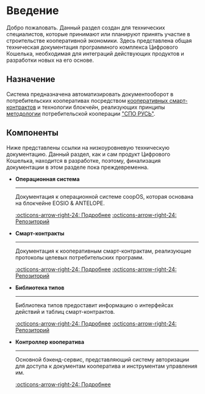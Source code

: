 # Введение
Добро пожаловать. Данный раздел создан для технических специалистов, которые принимают или планируют принять участие в строительстве кооперативной экономики. Здесь представлена общая техническая документация программного комплекса Цифрового Кошелька, необходимая для интеграций действующих продуктов и разработки новых на его основе.

## Назначение
Система предназначена автоматизировать документооборот в потребительских кооперативах посредством [кооперативных смарт-контрактов](/#-) и технологии блокчейн, реализующих принципы [методологии](/metodology) потребительской кооперации ["СПО РУСЬ"](https://союз-русь.рф/).  

<!-- Запуская программный комплекс Цифрового Кошелька и подключаясь к Кооперативной Экономике, вы поддерживаете создание справедливого мира единого сознания без ссудного процента и циклических кризисов перепроизводства долга. [Подробнее](/). -->

## Компоненты
Ниже представлены ссылки на низкоуровневую техническую документацию. Данный раздел, как и сам продукт Цифрового Кошелька, находится в разработке, поэтому, финализация документации в этом разделе пока преждевременна. 

<!-- [Смарт-контракты](#){ .md-button .md-button--primary } [Блокчейн](#){ .md-button .md-button--primary } [API](#){ .md-button .md-button--primary } [Библиотека типов](#){ .md-button .md-button--primary } [Генератор документов](#){ .md-button .md-button--primary }  -->

<div class="grid cards" markdown>

-   __Операционная система__

    ---

    Документация к операционной системе coopOS, которая основана на блокчейне EOSIO & ANTELOPE.

    [:octicons-arrow-right-24: Подробнее](https://developers.eos.io)
    [:octicons-arrow-right-24: Репозиторий](https://github.com/coopenomics/blockchain)

-   __Смарт-контракты__

    ---

    Документация к кооперативным смарт-контрактам, реализующие протоколы целевых потребительских программ. 

    [:octicons-arrow-right-24: Подробнее](https://coopenomics.world/contracts)
    [:octicons-arrow-right-24: Репозиторий](https://github.com/coopenomics/contracts)

-   __Библиотека типов__

    ---

    Библиотека типов предоставит информацию о интерфейсах действий и таблиц смарт-контрактов.

    [:octicons-arrow-right-24: Подробнее](https://coopenomics.world/cooptypes)
    [:octicons-arrow-right-24: Репозиторий](https://github.com/coopenomics/cooptypes)


-   __Контроллер кооператива__

    ---

    Основной бэкенд-сервис, представляющий систему авторизации для доступа к документам кооператива и инструментам управления им. 

    [:octicons-arrow-right-24: Подробнее](/coopback)
    


</div>


<!-- 

## Архитектура доступа

Архитектура доступа к Цифровому Кооперативу принципиально состоит из двух слоёв: 

- Публичный слой хранит кооперативные смарт-контракты, аккаунты пользователей и свод программных правил бизнес-логики системы, написанные на языке C/C++. Бизнес логика смарт-контрактов едина для всех кооперативов системы и поставляется вместе с нодой блокчейна в процессе её синхронизации. Блокчейн не хранит никакую чувствительную личную информацию пользователей или кооперативов, а только лишь обезличенные и стандартизированные правила участия в кооперативной экономике. Авторизация производится посредством проверки прав доступа на основе цифровой подписи идентификатора аккаунта пользователя. 

- Приватный слой хранит личную информацию пользователей конкретных кооператива. Все кооперативы запускаются на выделенных серверах, где каждый кооператив контролирует свои данные самостоятельно, и никто кроме него не имеет доступа к его данным, если это не предусмотрено. В этом слое хранится реестр пайщиков, их заявлений и решений совета. Никто кроме совета не имеет доступа к этому хранилищу. Авторизация производится посредством проверки прав доступа на основе JWT-токена, извлекаемого из приватного ключа пользователя. 

Таким образом, для каждого пользователя в системе есть как минимум две точки авторизации и две базы данных. 


## Подготовка
Для того, чтобы начать работу с системой, вам потребуется подготовить соответствующее программное окружение. 


### Блокчейн 
Запуск блокчейна осуществляется посредством сборки из исходного кода репозитория или запуском контейнера. Запуск блокчейна может осуществляться в нескольких режимах для разных целей: 

- режим локального тестнета. Здесь запускается "чистый" блокчейн, в котором могут быть развернуты смарт-контракты для тестов. Эта сборка необходима разработчикам смарт-контрактов и делегатам, которые тестируют их перед обновлением согласно [протоколу](/protocols). 

- режим рабочей сети. Здесь запускается блокчейн для синхронизации с основной сетью. Режим используется делегатами для того, чтобы принимать участие в производстве блоков, а также, API-нодами, которые могут являться доверенными источниками данных для кооперативов. 

- режим тестовой сети. Режим аналогичен рабочей сети, только в любой момент сеть может быть перезагружена. Используется разработчикам для тестов в обход необходимости полной установки всех смарт-контрактов и их инициализации согласно протоколу. 


Мы здесь и далее будем рассматривать режим запуска локального тестнета в окружении операционной системы UBUNTU 22.04. Если вам требуется синхронизировать блокчейн с рабочей сетью или тестнетом, пожалуйста, обратитесь к [протоколу синхронизации](/protocol/sync) за дополнительными инструкциями.


__Запуск из контейнера__
Для запуска блокчейна из контейнера вам потребуется установленный [docker](https://docker.io). После установки для своей операционной системы, предварительно создаём папку для блокчейна, его конфига и данных: 
```
mkdir $HOME/blockchain
mkdir $HOME/blockchain/config
mkdir $HOME/blockchain/eosio-wallet
``` 

Создаём файл конфига
```
touch $HOME/blockchain/config/config.ini
```

И помещаем в него конфигурацию:
```
# подключаем плагины
plugin = eosio::chain_plugin
plugin = eosio::producer_plugin
plugin = eosio::chain_api_plugin
plugin = eosio::http_plugin
plugin = eosio::producer_api_plugin
plugin = eosio::state_history_plugin

# устанавливаем системного производителя блоков и его ключи
producer-name = eosio

# это стардартные ключи для локального тестнета
signature-provider = EOS6MRyAjQq8ud7hVNYcfnVPJqcVpscN5So8BhtHuGYqET5GDW5CV=KEY:5KQwrPbwdL6PhXujxW37FSSQZ1JiwsST4cqQzDeyXtP79zkvFD3

# включаем режим производства блоков
enable-stale-production = true

# устанавливаем предельное время исполнения транзакции в микросекундах
max-transaction-time = 300000
abi-serializer-max-time-ms = 30000
http-max-response-time-ms = 30000

# открываем порт для подключения командного кошелька
http-server-address = 0.0.0.0:8888

# подключаем вывод консоли контрактов в лог ноды
contracts-console = true

# подключаем трассировку истории состояния
trace-history = true
state-history-endpoint = 0.0.0.0:8080

```

После чего, производим запуск контейнера: 
```
docker run --name node -d -p 8888:8888 -p 8080:8080 \-v $HOME/blockchain/data:/mnt/dev/data \-v $HOME/blockchain/config:/mnt/dev/config \-v $HOME/blockchain/eosio-wallet:/root/eosio-wallet \dicoop/leap_v4.0.5 \/bin/bash -c '/usr/local/bin/nodeos -d /mnt/dev/data --config-dir /mnt/dev/config --disable-replay-opts'
```

В результате запуска, в логах контейнера вы увидите процесс производства блоков: 

![screen_blocks2.jpg](assets/screen_blocks2.jpg)



__Сборка из исходников__
Инструкция сборки из исходного кода описана в [репозитории](https://github.com/copenomics/blockchain). 



### Смарт-контракты
Для того, чтобы компилировать смарт-контракты, вам потребуется пакет [Contract Develpment Tools](https://github.com/copenomics/cdt). Его также можно установить из контейнера или собрать из исходников. 

__Запуск из контейнера__
Для запуска из контейнера создайте папку, в которой будут находится смарт-контракты:

```
mkdir $HOME/contracts
```

Выполните команду для запуска контейнера:
```
docker run -it --name cdt \
  --volume $HOME/contracts:/project \
  -w /project \
  dicoop/cdt_v4.1.0 /bin/bash
```

Теперь вы находитесь в контейнере и директории с вашими контрактами, которые можете компилировать. Подробнее о работе с контрактами и командным кошельком смотри соответствующий раздел. 

__Сборка из исходников__
Процесс сборки CDT из исходного кода описан в [репозитории](https://github.com/copenomics/cdt).


### Бэкенд
Для программной работы с любым кооперативом вам потребуется бэкенд-контроллер. Контроллер - это проприетарный программный комплекс, который распространяется по лицензии CC BY-NC-SA 4.0 для кооперативов, подключенных к системе. 

Если вы разрабатываете программное обеспечение для уже подключенного к системе кооператива, то запросите доступ к репозиторию контроллера у председателя или воспользуйтесь публичным контроллером тестового кооператива, который доступен для разработчиков по ссылке: https://docs.copenomics.world/controller. 

### Фронтенд
Для разработки фронтенда, вы можете использовать любой javascript-подобный фреймворк и подключить его с помощью прилагающихся библиотек к контроллеру и блокчейну. 

Мы поставляем проприетарное программное обеспечение мультиплатформенного терминала доступа на основе фреймворка QUASAR по лицензии CC BY-NC-SA 4.0 для кооперативов, подключенных к системе. 

Запросите доступ к репозиторию терминала у председателя действующего кооператива или воспользуйтесь начальным скелетоном для начала новой разработки по ссылке: https://github.com/copenomics/terminal-skeleton. 


### Кошелёк
Если Ваш кооператив уже подключен к системе, то у вас есть идентификатор кооператива и приватный ключ доступа, с помощью которого, мы уже можете начать строительство своего кооперативного приложения. Для этого, как минимум, вам необходимо инициализировать кошелёк с приватным ключом для подписи действий смарт-контрактов. 

Мы рекомендуем использовать ![SDK Wharfkit](https://wharfkit.com). 

Инструкция подготовки: 

```
import { Session } from "@wharfkit/session"
import { WalletPluginPrivateKey } from "@wharfkit/wallet-plugin-privatekey"

const args = {
  chain: {
    id: "73e4385a2708e6d7048834fbc1079f2fabb17b3c125b146af438971e90716c4d",
    url: "https://testnet.copenomics.world",
  },
  actor: "tester111111",
  permission: "active",
  walletPlugin: new WalletPluginPrivateKey(
    "5Jtoxgny5tT7NiNFp1MLogviuPJ9NniWjnU4wKzaX4t7pL4kJ8s"
  ),
}

const options = {
  // Additional options
}

const session = new Session(args, options)
```

Теперь вы можете применять сформированную сессию для отправки транзакций в любые смарт-контракты системы. Для чтения же информации из таблиц блокчейна вам потребуется ApiClient: 

```
import { APIClient } from "@wharfkit/antelope"

const client = new APIClient({
  url: "https://testnet.copenomics.world",
})
```

Теперь вы можете получать информацию о состоянии блокчейна и его таблиц: 
```
client.v1.chain.get_info().then((response) => {
  console.log(response)
})
```

Все доступные действия в смарт-контрактах и таблицах ЦК можно найти в пакете документации ![cooptypes](/cooptypes). Подробнее о том, как совершать транзакции и получать информацию из таблиц, смотри в документации ![wharfkit](https://wharfkit.com)


## Методы действий
Теперь, когда подготовка завершена, мы можем перейти к основной части - методам управления цифровым кооперативом. Начнём с самого начала. У Вас есть потребительский кооператив, который подключился к системе ![на сайте](/connect). 

### Совет
При подключении цифрового кооператива председателю и членам совета были выданы ключи и права доступа, с помощью которых они могут управлять кооперативом. Рассмотрим основные процессы управления. 

## Вход
Для того, чтобы иметь возможность совершать действия управления, членам совета, да и просто пайщикам, необходимо войти в бэкенд кооператива. Фронтенд обеспечивает вход автоматически, но поскольку эта документация для разработчиков и инженеров, то давайте детально рассмотрим процесс. 

При регистрации пайщику / члену совета / председателю был выдан идентификатор аккаунта и ключ доступа. Они, как пара, используются для входа в систему кооператива. 

## Получить повестку



## Администраторы

## Регистрация аккаунта

## Приём пайщика

## Получение таблиц

## Получение документов

## Получение истории

## Получение пользователей

## Получение повестки

## Голосование по вопросам

## Протокол собрания

## Общее собрание

## Создание кооперативного участка

## Управление

## Стать делегатом

 -->

<!-- - Регистрация пайщика
- Создать документ
- Восстановить документ
- Получить каталог документов
- 
 -->


<!-- 

Данная документация предоставляет техническое описание экосистемы Цифрового Кооператива. Экосистема базируется на технологиях блокчейна и смарт-контрактов, создавая стандартизированное окружение для ведения онлайн деятельности в соответствии с законодательством.

Цифровой Кооператив соединяет принципы кооперативного движения с возможностями блокчейн технологий. Стандартизированные смарт-контракты обеспечивают автоматизацию и прозрачность процессов, соответствуя нормам законодательства.

Подробнее о ЦЭ тут потом.

**Ключевые характеристики:**

- Прозрачность: Все операции внутри кооператива являются открытыми для проверки участниками.
- Стандартизация: Экосистема предоставляет унифицированные инструменты для работы, адаптируемые под различные нужды.
- Соответствие законам: Смарт-контракты разработаны с учетом требований законодательства.
- Открытый код: Экосистема включает в себя репозитории, обозреватели документов и маркетплейсы, делая цифровые решения доступными всем участникам.
- Цифровые подписи: Все операции подтверждаются и защищаются с помощью цифровых подписей, гарантируя их подлинность и безопасность.

... дополнить и развернуть

## Подключить кооператив

Вы можете подключить свой кооператив к платформе цифровой экономики. Для подключения, вам необходимо заполнить заявление на вступление у одного из верифицированных кооперативов на платформе:

!!! note "Список верифицированных регистраторов"

Подключение к цифровой экономике осуществляется с помощью веб-клиента (сайта, мобильного или десктопного приложения), которые поставляются кооперативами для кооперативов. Некоторые клиенты можно получить в маркетплейсе сразу после регистрации юридического лица на платформе:

[Открыть маркетплейс](#){ .md-button .md-button--primary }
 -->

